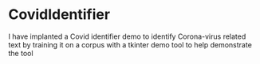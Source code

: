 # CovidIdentifier
I have implanted a Covid identifier demo to identify Corona-virus related text by training it on a corpus with a tkinter demo tool to help demonstrate the tool
